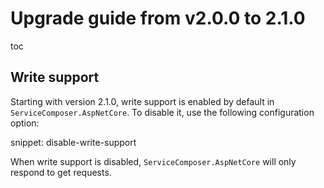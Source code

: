 # Upgrade guide from v2.0.0 to 2.1.0

toc

## Write support

Starting with version 2.1.0, write support is enabled by default in `ServiceComposer.AspNetCore`. To disable it, use the following configuration option:

snippet: disable-write-support

When write support is disabled, `ServiceComposer.AspNetCore` will only respond to get requests.
